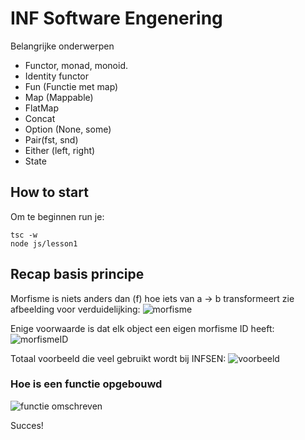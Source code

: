 # INF Software Engenering 
Belangrijke onderwerpen
- Functor, monad, monoid.
- Identity functor
- Fun (Functie met map)
- Map (Mappable)
- FlatMap
- Concat
- Option (None, some)
- Pair(fst, snd)
- Either (left, right)
- State


## How to start
Om te beginnen run je:

    tsc -w
    node js/lesson1

## Recap basis principe

Morfisme is niets anders dan (f) hoe iets van a -> b transformeert
zie afbeelding voor verduidelijking:
![morfisme](https://wikimedia.org/api/rest_v1/media/math/render/svg/abd1e080abef4bbdab67b43819c6431e7561361c)

Enige voorwaarde is dat elk object een eigen morfisme ID heeft:
![morfismeID](https://wikimedia.org/api/rest_v1/media/math/render/svg/5aa0850863f2ed951c4fcbe8ea0540ee40edfe8d)

Totaal voorbeeld die veel gebruikt wordt bij INFSEN:
![voorbeeld](https://commons.wikimedia.org/wiki/File:Commutative_diagram_for_morphism.svg)



### Hoe is een functie opgebouwd
![functie omschreven](https://i.ibb.co/gZnkXy8/functor.gif)


Succes!